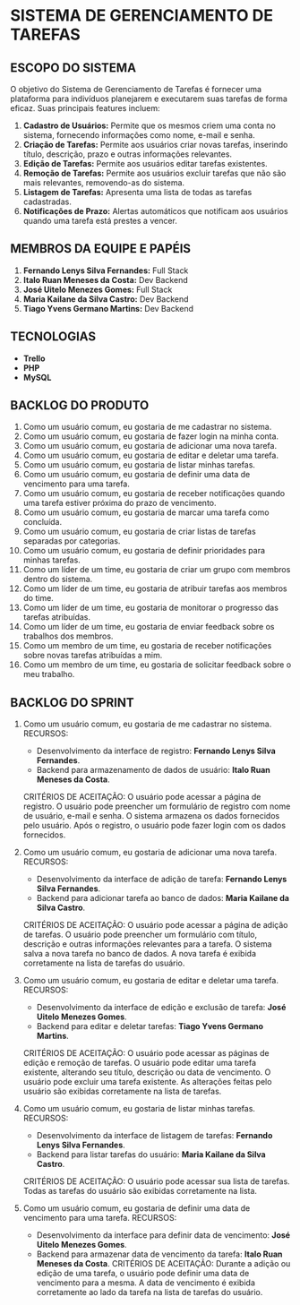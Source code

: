 # SISTEMA DE GERENCIAMENTO DE TAREFAS

## ESCOPO DO SISTEMA

O objetivo do Sistema de Gerenciamento de Tarefas é fornecer uma plataforma para indivíduos planejarem e executarem suas tarefas de forma eficaz. Suas principais features incluem:

1. **Cadastro de Usuários:** Permite que os mesmos criem uma conta no sistema, fornecendo informações como nome, e-mail e senha.
2. **Criação de Tarefas:** Permite aos usuários criar novas tarefas, inserindo título, descrição, prazo e outras informações relevantes.
3. **Edição de Tarefas:** Permite aos usuários editar tarefas existentes.
4. **Remoção de Tarefas:** Permite aos usuários excluir tarefas que não são mais relevantes, removendo-as do sistema.
5. **Listagem de Tarefas:** Apresenta uma lista de todas as tarefas cadastradas.
6. **Notificações de Prazo:** Alertas automáticos que notificam aos usuários quando uma tarefa está prestes a vencer.

## MEMBROS DA EQUIPE E PAPÉIS

1. **Fernando Lenys Silva Fernandes:** Full Stack
2. **Italo Ruan Meneses da Costa:** Dev Backend
3. **José Uitelo Menezes Gomes:** Full Stack
4. **Maria Kailane da Silva Castro:** Dev Backend
5. **Tiago Yvens Germano Martins:** Dev Backend

## TECNOLOGIAS

- **Trello**
- **PHP**
- **MySQL**

## BACKLOG DO PRODUTO

1. Como um usuário comum, eu gostaria de me cadastrar no sistema.
2. Como um usuário comum, eu gostaria de fazer login na minha conta.
3. Como um usuário comum, eu gostaria de adicionar uma nova tarefa.
4. Como um usuário comum, eu gostaria de editar e deletar uma tarefa.
5. Como um usuário comum, eu gostaria de listar minhas tarefas.
6. Como um usuário comum, eu gostaria de definir uma data de vencimento para uma tarefa.
7. Como um usuário comum, eu gostaria de receber notificações quando uma tarefa estiver próxima do prazo de vencimento.
8. Como um usuário comum, eu gostaria de marcar uma tarefa como concluída.
9. Como um usuário comum, eu gostaria de criar listas de tarefas separadas por categorias.
10. Como um usuário comum, eu gostaria de definir prioridades para minhas tarefas.
11. Como um líder de um time, eu gostaria de criar um grupo com membros dentro do sistema.
12. Como um líder de um time, eu gostaria de atribuir tarefas aos membros do time.
13. Como um líder de um time, eu gostaria de monitorar o progresso das tarefas atribuídas.
14. Como um líder de um time, eu gostaria de enviar feedback sobre os trabalhos dos membros.
15. Como um membro de um time, eu gostaria de receber notificações sobre novas tarefas atribuídas a mim.
16. Como um membro de um time, eu gostaria de solicitar feedback sobre o meu trabalho.

## BACKLOG DO SPRINT

1. Como um usuário comum, eu gostaria de me cadastrar no sistema.
   RECURSOS:
   - Desenvolvimento da interface de registro: **Fernando Lenys Silva Fernandes**.
   - Backend para armazenamento de dados de usuário: **Italo Ruan Meneses da Costa**.
   
   CRITÉRIOS DE ACEITAÇÃO:
   O usuário pode acessar a página de registro.
   O usuário pode preencher um formulário de registro com nome de usuário, e-mail e senha.
   O sistema armazena os dados fornecidos pelo usuário.
   Após o registro, o usuário pode fazer login com os dados fornecidos.
     
2. Como um usuário comum, eu gostaria de adicionar uma nova tarefa.
   RECURSOS:
   - Desenvolvimento da interface de adição de tarefa: **Fernando Lenys Silva Fernandes**.
   - Backend para adicionar tarefa ao banco de dados: **Maria Kailane da Silva Castro**.
     
   CRITÉRIOS DE ACEITAÇÃO:
   O usuário pode acessar a página de adição de tarefas.
   O usuário pode preencher um formulário com título, descrição e outras informações relevantes para a tarefa.
   O sistema salva a nova tarefa no banco de dados.
   A nova tarefa é exibida corretamente na lista de tarefas do usuário.

3. Como um usuário comum, eu gostaria de editar e deletar uma tarefa.
   RECURSOS:
   - Desenvolvimento da interface de edição e exclusão de tarefa: **José Uitelo Menezes Gomes**.
   - Backend para editar e deletar tarefas: **Tiago Yvens Germano Martins**.
     
   CRITÉRIOS DE ACEITAÇÃO:
   O usuário pode acessar as páginas de edição e remoção de tarefas.
   O usuário pode editar uma tarefa existente, alterando seu título, descrição ou data de vencimento.
   O usuário pode excluir uma tarefa existente.
   As alterações feitas pelo usuário são exibidas corretamente na lista de tarefas.

4. Como um usuário comum, eu gostaria de listar minhas tarefas.
   RECURSOS:
   - Desenvolvimento da interface de listagem de tarefas: **Fernando Lenys Silva Fernandes**.
   - Backend para listar tarefas do usuário: **Maria Kailane da Silva Castro**.
   
   CRITÉRIOS DE ACEITAÇÃO:
   O usuário pode acessar sua lista de tarefas.
   Todas as tarefas do usuário são exibidas corretamente na lista.

5. Como um usuário comum, eu gostaria de definir uma data de vencimento para uma tarefa.
   RECURSOS:
   - Desenvolvimento da interface para definir data de vencimento: **José Uitelo Menezes Gomes**.
   - Backend para armazenar data de vencimento da tarefa: **Italo Ruan Meneses da Costa**.
   CRITÉRIOS DE ACEITAÇÃO:
   Durante a adição ou edição de uma tarefa, o usuário pode definir uma data de vencimento para a mesma.
   A data de vencimento é exibida corretamente ao lado da tarefa na lista de tarefas do usuário.

